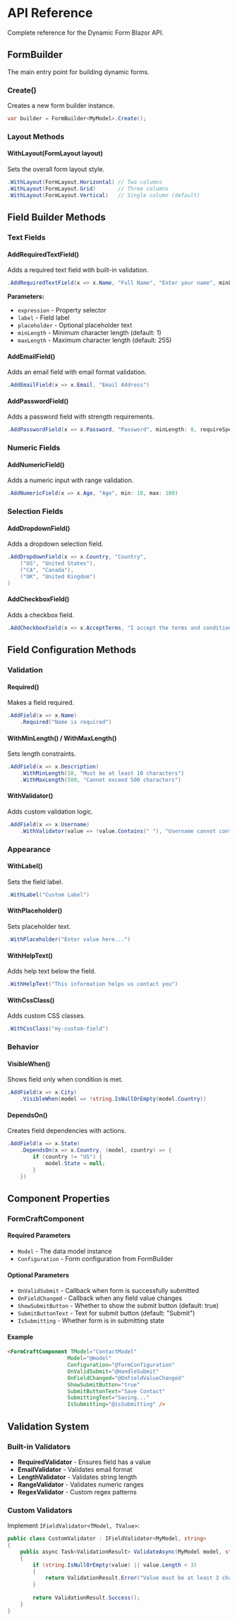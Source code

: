 # API Reference

Complete reference for the Dynamic Form Blazor API.

## FormBuilder<TModel>

The main entry point for building dynamic forms.

### Create()
Creates a new form builder instance.

```csharp
var builder = FormBuilder<MyModel>.Create();
```

### Layout Methods

#### WithLayout(FormLayout layout)
Sets the overall form layout style.

```csharp
.WithLayout(FormLayout.Horizontal) // Two columns
.WithLayout(FormLayout.Grid)       // Three columns
.WithLayout(FormLayout.Vertical)   // Single column (default)
```

## Field Builder Methods

### Text Fields

#### AddRequiredTextField()
Adds a required text field with built-in validation.

```csharp
.AddRequiredTextField(x => x.Name, "Full Name", "Enter your name", minLength: 2)
```

**Parameters:**
- `expression` - Property selector
- `label` - Field label
- `placeholder` - Optional placeholder text
- `minLength` - Minimum character length (default: 1)
- `maxLength` - Maximum character length (default: 255)

#### AddEmailField()
Adds an email field with email format validation.

```csharp
.AddEmailField(x => x.Email, "Email Address")
```

#### AddPasswordField()
Adds a password field with strength requirements.

```csharp
.AddPasswordField(x => x.Password, "Password", minLength: 8, requireSpecialChars: true)
```

### Numeric Fields

#### AddNumericField()
Adds a numeric input with range validation.

```csharp
.AddNumericField(x => x.Age, "Age", min: 18, max: 100)
```

### Selection Fields

#### AddDropdownField()
Adds a dropdown selection field.

```csharp
.AddDropdownField(x => x.Country, "Country",
    ("US", "United States"),
    ("CA", "Canada"),
    ("UK", "United Kingdom")
)
```

#### AddCheckboxField()
Adds a checkbox field.

```csharp
.AddCheckboxField(x => x.AcceptTerms, "I accept the terms and conditions")
```

## Field Configuration Methods

### Validation

#### Required()
Makes a field required.

```csharp
.AddField(x => x.Name)
    .Required("Name is required")
```

#### WithMinLength() / WithMaxLength()
Sets length constraints.

```csharp
.AddField(x => x.Description)
    .WithMinLength(10, "Must be at least 10 characters")
    .WithMaxLength(500, "Cannot exceed 500 characters")
```

#### WithValidator()
Adds custom validation logic.

```csharp
.AddField(x => x.Username)
    .WithValidator(value => !value.Contains(" "), "Username cannot contain spaces")
```

### Appearance

#### WithLabel()
Sets the field label.

```csharp
.WithLabel("Custom Label")
```

#### WithPlaceholder()
Sets placeholder text.

```csharp
.WithPlaceholder("Enter value here...")
```

#### WithHelpText()
Adds help text below the field.

```csharp
.WithHelpText("This information helps us contact you")
```

#### WithCssClass()
Adds custom CSS classes.

```csharp
.WithCssClass("my-custom-field")
```

### Behavior

#### VisibleWhen()
Shows field only when condition is met.

```csharp
.AddField(x => x.City)
    .VisibleWhen(model => !string.IsNullOrEmpty(model.Country))
```

#### DependsOn()
Creates field dependencies with actions.

```csharp
.AddField(x => x.State)
    .DependsOn(x => x.Country, (model, country) => {
        if (country != "US") {
            model.State = null;
        }
    })
```

## Component Properties

### FormCraftComponent<TModel>

#### Required Parameters
- `Model` - The data model instance
- `Configuration` - Form configuration from FormBuilder

#### Optional Parameters
- `OnValidSubmit` - Callback when form is successfully submitted
- `OnFieldChanged` - Callback when any field value changes
- `ShowSubmitButton` - Whether to show the submit button (default: true)
- `SubmitButtonText` - Text for submit button (default: "Submit")
- `IsSubmitting` - Whether form is in submitting state

#### Example
```html
<FormCraftComponent TModel="ContactModel" 
                   Model="@model" 
                   Configuration="@formConfiguration"
                   OnValidSubmit="@HandleSubmit"
                   OnFieldChanged="@OnFieldValueChanged"
                   ShowSubmitButton="true"
                   SubmitButtonText="Save Contact"
                   SubmittingText="Saving..."
                   IsSubmitting="@isSubmitting" />
```

## Validation System

### Built-in Validators

- **RequiredValidator** - Ensures field has a value
- **EmailValidator** - Validates email format
- **LengthValidator** - Validates string length
- **RangeValidator** - Validates numeric ranges
- **RegexValidator** - Custom regex patterns

### Custom Validators

Implement `IFieldValidator<TModel, TValue>`:

```csharp
public class CustomValidator : IFieldValidator<MyModel, string>
{
    public async Task<ValidationResult> ValidateAsync(MyModel model, string value, IServiceProvider services)
    {
        if (string.IsNullOrEmpty(value) || value.Length < 3)
        {
            return ValidationResult.Error("Value must be at least 3 characters");
        }
        
        return ValidationResult.Success();
    }
}
```